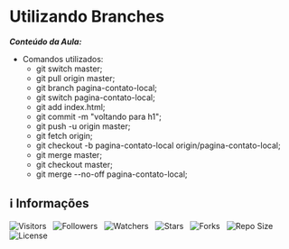 <!-- Título -->
# Utilizando Branches

***Conteúdo da Aula:***

* Comandos utilizados:
  * git switch master;
  * git pull origin master;
  * git branch pagina-contato-local;
  * git switch pagina-contato-local;
  * git add index.html;
  * git commit -m "voltando para h1";
  * git push -u origin master;
  * git fetch origin;
  * git checkout -b pagina-contato-local origin/pagina-contato-local;
  * git merge master;
  * git checkout master;
  * git merge --no-off pagina-contato-local;

<!-- Informações -->
## &#8505; Informações

![Visitors](https://api.visitorbadge.io/api/visitors?path=Devsgeeknerd%2Fcla-uti-bra-bra-git-fun-fun&label=Visitantes&labelColor=%23700070&labelStyle=none&countColor=%23000fff&style=plastic&color=%23ffffff "Total de Visitantes")
&nbsp;
![Followers](https://img.shields.io/github/followers/Devsgeeknerd?style=p&label=Seguidores&labelColor=800080&color=000fff "Total de Seguidores")
&nbsp;
![Watchers](https://img.shields.io/github/watchers/Devsgeeknerd/cla-uti-bra-bra-git-fun-fun?style=p&label=Observadores&labelColor=800080&color=000fff "Total de Observadores")
&nbsp;
![Stars](https://img.shields.io/github/stars/Devsgeeknerd/cla-uti-bra-bra-git-fun-fun?style=p&label=Estrelas&labelColor=800080&color=000fff "Total de Estrelas")
&nbsp;
![Forks](https://img.shields.io/github/forks/Devsgeeknerd/cla-uti-bra-bra-git-fun-fun?style=p&label=Bifurcações&labelColor=800080&color=000fff "Total de Bifurcações")
&nbsp;
![Repo Size](https://img.shields.io/github/repo-size/Devsgeeknerd/cla-uti-bra-bra-git-fun-fun?style=p&label=Tamanho&labelColor=800080&color=000fff "Tamanho do Repositório")
&nbsp;
![License](https://img.shields.io/github/license/Devsgeeknerd/cla-uti-bra-bra-git-fun-fun?style=p&label=Licença&labelColor=800080&color=000fff "Licença do Repositório")
